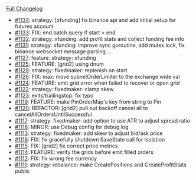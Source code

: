 [Full Changelog](https://github.com/OvictorVieira/bbgo/compare/v1.44.1...main)

 - [#1134](https://github.com/OvictorVieira/bbgo/pull/1134): strategy: [xfunding] fix binance api and add initial setup for futures account
 - [#1133](https://github.com/OvictorVieira/bbgo/pull/1133): FIX: end batch query if start > end
 - [#1132](https://github.com/OvictorVieira/bbgo/pull/1132): strategy: xfunding: add profit stats and collect funding fee info
 - [#1131](https://github.com/OvictorVieira/bbgo/pull/1131): strategy: xfunding: improve sync goroutine, add mutex lock, fix binance websocket message parsing ...
 - [#1127](https://github.com/OvictorVieira/bbgo/pull/1127): feature: strategy: xfunding
 - [#1125](https://github.com/OvictorVieira/bbgo/pull/1125): FEATURE: [grid2] using dnum
 - [#1129](https://github.com/OvictorVieira/bbgo/pull/1129): strategy: fixedmaker: replenish on start
 - [#1126](https://github.com/OvictorVieira/bbgo/pull/1126): FIX: max: move submitOrderLimiter to the exchange wide var
 - [#1124](https://github.com/OvictorVieira/bbgo/pull/1124): FEATURE: emit grid error when failed to recover or open grid
 - [#1122](https://github.com/OvictorVieira/bbgo/pull/1122): strategy: fixedmaker: clamp skew
 - [#1123](https://github.com/OvictorVieira/bbgo/pull/1123): exits/trailingstop: fix typo
 - [#1119](https://github.com/OvictorVieira/bbgo/pull/1119): FEATURE: make PinOrderMap's key from string to Pin
 - [#1120](https://github.com/OvictorVieira/bbgo/pull/1120): REFACTOR: [grid2] pull out backoff cancel all to cancelAllOrdersUntilSuccessful
 - [#1117](https://github.com/OvictorVieira/bbgo/pull/1117): strategy: fixedmaker: add option to use ATR to adjust spread ratio
 - [#1118](https://github.com/OvictorVieira/bbgo/pull/1118): MINOR: use Debug config for debug log
 - [#1113](https://github.com/OvictorVieira/bbgo/pull/1113): strategy: fixedmaker: add skew to adjust bid/ask price
 - [#1116](https://github.com/OvictorVieira/bbgo/pull/1116): FIX: fix gracefully shutdown SaveState call for Isolation
 - [#1115](https://github.com/OvictorVieira/bbgo/pull/1115): FIX: [grid2] fix correct price metrics
 - [#1114](https://github.com/OvictorVieira/bbgo/pull/1114): FEATURE: verify the grids before emit filled orders
 - [#1112](https://github.com/OvictorVieira/bbgo/pull/1112): FIX: fix wrong fee currency
 - [#1111](https://github.com/OvictorVieira/bbgo/pull/1111): strategy: rebalance: make CreatePositions and CreateProfitStats public

